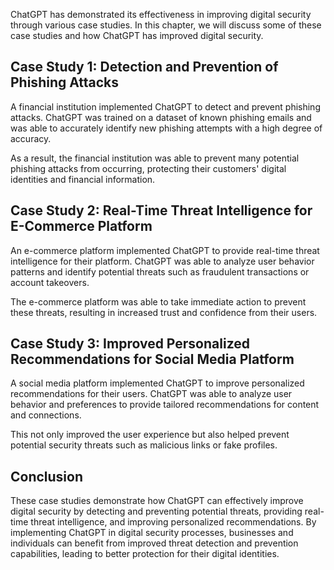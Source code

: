 

ChatGPT has demonstrated its effectiveness in improving digital security through various case studies. In this chapter, we will discuss some of these case studies and how ChatGPT has improved digital security.

Case Study 1: Detection and Prevention of Phishing Attacks
----------------------------------------------------------

A financial institution implemented ChatGPT to detect and prevent phishing attacks. ChatGPT was trained on a dataset of known phishing emails and was able to accurately identify new phishing attempts with a high degree of accuracy.

As a result, the financial institution was able to prevent many potential phishing attacks from occurring, protecting their customers' digital identities and financial information.

Case Study 2: Real-Time Threat Intelligence for E-Commerce Platform
-------------------------------------------------------------------

An e-commerce platform implemented ChatGPT to provide real-time threat intelligence for their platform. ChatGPT was able to analyze user behavior patterns and identify potential threats such as fraudulent transactions or account takeovers.

The e-commerce platform was able to take immediate action to prevent these threats, resulting in increased trust and confidence from their users.

Case Study 3: Improved Personalized Recommendations for Social Media Platform
-----------------------------------------------------------------------------

A social media platform implemented ChatGPT to improve personalized recommendations for their users. ChatGPT was able to analyze user behavior and preferences to provide tailored recommendations for content and connections.

This not only improved the user experience but also helped prevent potential security threats such as malicious links or fake profiles.

Conclusion
----------

These case studies demonstrate how ChatGPT can effectively improve digital security by detecting and preventing potential threats, providing real-time threat intelligence, and improving personalized recommendations. By implementing ChatGPT in digital security processes, businesses and individuals can benefit from improved threat detection and prevention capabilities, leading to better protection for their digital identities.

